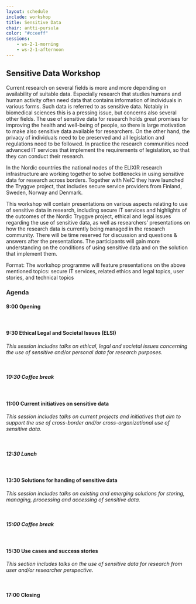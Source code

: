 ```yaml
---
layout: schedule
include: workshop
title: Sensitive Data
chair: antti-pursula
color: "#cceeff"
sessions:
    - ws-2-1-morning
    - ws-2-1-afternoon
---
```


## Sensitive Data Workshop

Current research on several fields is more and more depending on availability
of suitable data. Especially research that studies humans and human activity
often need data that contains information of individuals in various forms. Such
data is referred to as sensitive data. Notably in biomedical sciences this is a
pressing issue, but concerns also several other fields. The use of sensitive
data for research holds great promises for improving the health and well-being
of people, so there is large motivation to make also sensitive data available
for researchers. On the other hand, the privacy of individuals need to be
preserved and all legislation and regulations need to be followed. In practice
the research communities need advanced IT services that implement the
requirements of legislation, so that they can conduct their research.

In the Nordic countries the national nodes of the ELIXIR research
infrastructure are working together to solve bottlenecks in using sensitive
data for research across borders. Together with NeIC they have launched the
Tryggve project, that includes secure service providers from Finland, Sweden,
Norway and Denmark.

This workshop will contain presentations on various aspects relating to use of
sensitive data in research, including secure IT services and highlights of the
outcomes of the Nordic Tryggve project, ethical and legal issues regarding the
use of sensitive data, as well as researchers’ presentations on how the
research data is currently being managed in the research community. There will
be time reserved for discussion and questions & answers after the
presentations. The participants will gain more understanding on the conditions
of using sensitive data and on the solution that implement them.

Format: The workshop programme will feature presentations on the above
mentioned topics: secure IT services, related ethics and legal topics, user
stories, and technical topics

### Agenda

#### 9:00 Opening
<br/>

#### 9:30 Ethical Legal and Societal Issues (ELSI)

 _This session includes talks on ethical, legal and societal issues concerning the use of sensitive and/or personal data for research purposes._

<br/>

#### _10:30 Coffee break_
<br/>

#### 11:00 Current initiatives on sensitive data

 _This session includes talks on current projects and initiatives that aim to support the use of cross-border and/or cross-organizational use of sensitive data._

<br/>

#### _12:30 Lunch_
<br/>

#### 13:30 Solutions for handing of sensitive data

 _This session includes talks on existing and emerging solutions for storing, managing, processing and accessing of sensitive data._

<br/>

#### _15:00 Coffee break_
<br/>

#### 15:30 Use cases and success stories
_This section includes talks on the use of sensitive data for research from user and/or researcher perspective._

<br/>

#### 17:00 Closing
<br/>
